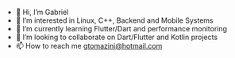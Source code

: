 - 👋 Hi, I’m Gabriel
- 👀 I’m interested in Linux, C++, Backend and Mobile Systems
- 🌱 I’m currently learning Flutter/Dart and performance monitoring
- 💞️ I’m looking to collaborate on Dart/Flutter and Kotlin projects
- 📫 How to reach me gtomazini@hotmail.com

<!---
Gtomazini/Gtomazini is a ✨ special ✨ repository because its `README.md` (this file) appears on your GitHub profile.
You can click the Preview link to take a look at your changes.
--->
